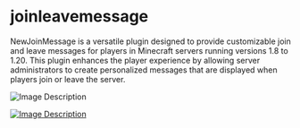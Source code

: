 # joinleavemessage
NewJoinMessage is a versatile plugin designed to provide customizable join and leave messages for players in Minecraft servers running versions 1.8 to 1.20. This plugin enhances the player experience by allowing server administrators to create personalized messages that are displayed when players join or leave the server.



![Image Description](https://media.discordapp.net/attachments/571028661944188954/1255232205073022997/Untitled-1.png?ex=667c6196&is=667b1016&hm=7ea0055a5d7996254fa9c604cbf1919927abaa308a9457ef2f9c241b030292c9&=&format=webp&quality=lossless&width=2000&height=2000)









[![Image Description](https://media.discordapp.net/attachments/571028661944188954/1255232365513408553/65ab2e7ea50ceda9008f571a2e3355a0aa359cf2.png?ex=667c61bd&is=667b103d&hm=299101e8625f5522f8ebc97d0c8dd1a4999a321b360240cd7d47b8d9587b9349&=&format=webp&quality=lossless)](https://discord.gg/ByEvu8VGJ5)
